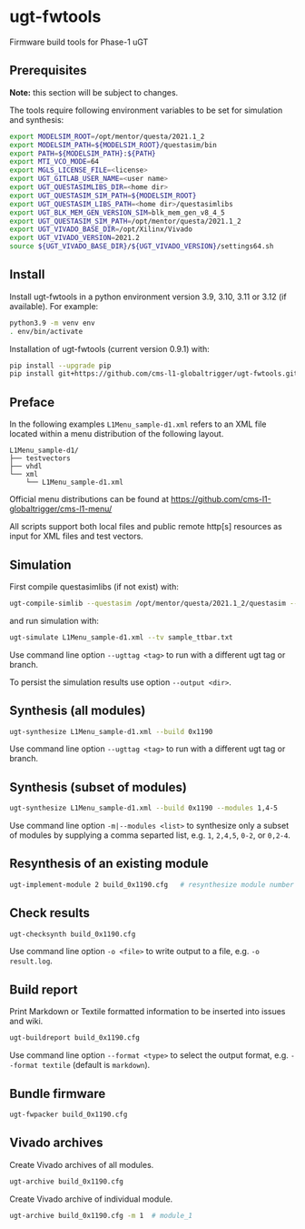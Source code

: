 # ugt-fwtools

Firmware build tools for Phase-1 uGT

## Prerequisites

**Note:** this section will be subject to changes.

The tools require following environment variables to be set
for simulation and synthesis:

```bash
export MODELSIM_ROOT=/opt/mentor/questa/2021.1_2
export MODELSIM_PATH=${MODELSIM_ROOT}/questasim/bin
export PATH=${MODELSIM_PATH}:${PATH}
export MTI_VCO_MODE=64
export MGLS_LICENSE_FILE=<license>
export UGT_GITLAB_USER_NAME=<user name>
export UGT_QUESTASIMLIBS_DIR=<home dir>
export UGT_QUESTASIM_SIM_PATH=${MODELSIM_ROOT}
export UGT_QUESTASIM_LIBS_PATH=<home dir>/questasimlibs
export UGT_BLK_MEM_GEN_VERSION_SIM=blk_mem_gen_v8_4_5
export UGT_QUESTASIM_SIM_PATH=/opt/mentor/questa/2021.1_2
export UGT_VIVADO_BASE_DIR=/opt/Xilinx/Vivado
export UGT_VIVADO_VERSION=2021.2
source ${UGT_VIVADO_BASE_DIR}/${UGT_VIVADO_VERSION}/settings64.sh
```

## Install

Install ugt-fwtools in a python environment version 3.9, 3.10, 3.11 or 3.12 (if available).
For example:

```bash
python3.9 -m venv env
. env/bin/activate
```

Installation of ugt-fwtools (current version 0.9.1) with:

```bash
pip install --upgrade pip
pip install git+https://github.com/cms-l1-globaltrigger/ugt-fwtools.git@0.9.1
```

## Preface

In the following examples `L1Menu_sample-d1.xml` refers to an XML file located within
a menu distribution of the following layout.

```
L1Menu_sample-d1/
├── testvectors
├── vhdl
└── xml
    └── L1Menu_sample-d1.xml
```

Official menu distributions can be found at https://github.com/cms-l1-globaltrigger/cms-l1-menu/

All scripts support both local files and public remote http[s] resources as input
for XML files and test vectors.

## Simulation

First compile questasimlibs (if not exist) with:

```bash
ugt-compile-simlib --questasim /opt/mentor/questa/2021.1_2/questasim --output <home dir>/questasimlibs
```

and run simulation with:

```bash
ugt-simulate L1Menu_sample-d1.xml --tv sample_ttbar.txt
```

Use command line option `--ugttag <tag>` to run with a different ugt tag or branch.

To persist the simulation results use option `--output <dir>`.

## Synthesis (all modules)

```bash
ugt-synthesize L1Menu_sample-d1.xml --build 0x1190
```

Use command line option `--ugttag <tag>` to run with a different ugt tag or branch.

## Synthesis (subset of modules)

```bash
ugt-synthesize L1Menu_sample-d1.xml --build 0x1190 --modules 1,4-5
```

Use command line option `-m|--modules <list>` to synthesize only a subset of modules by supplying a comma separted list,
e.g. `1`, `2,4,5`, `0-2`, or `0,2-4`.

## Resynthesis of an existing module

```bash
ugt-implement-module 2 build_0x1190.cfg   # resynthesize module number 2
```

## Check results

```bash
ugt-checksynth build_0x1190.cfg
```

Use command line option `-o <file>` to write output to a file, e.g. `-o result.log`.

## Build report

Print Markdown or Textile formatted information to be inserted into issues and wiki.

```bash
ugt-buildreport build_0x1190.cfg
```

Use command line option `--format <type>` to select the output format, e.g. `--format textile` (default is `markdown`).

## Bundle firmware

```bash
ugt-fwpacker build_0x1190.cfg
```

## Vivado archives

Create Vivado archives of all modules.

```bash
ugt-archive build_0x1190.cfg
```

Create Vivado archive of individual module.

```bash
ugt-archive build_0x1190.cfg -m 1  # module_1
```
